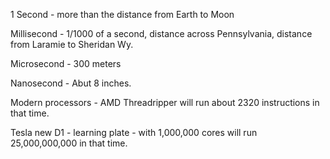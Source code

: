 
1 Second - more than the distance from Earth to Moon

Millisecond - 1/1000 of a second, distance across Pennsylvania, distance from Laramie to Sheridan Wy.

Microsecond - 300 meters

Nanosecond - Abut 8 inches.

Modern processors - AMD Threadripper will run about 2320 instructions in that time.

Tesla new D1 - learning plate - with 1,000,000 cores will run 25,000,000,000 in that time.




